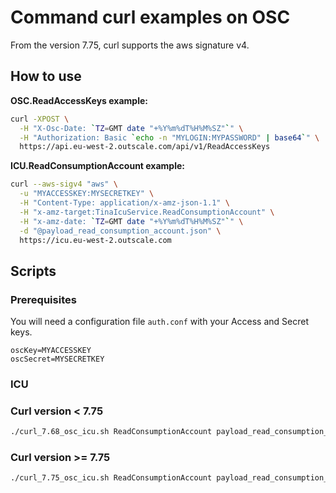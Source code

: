 # Command curl examples on OSC

From the version 7.75, curl supports the aws signature v4.

## How to use

**OSC.ReadAccessKeys example:**

```bash
curl -XPOST \
  -H "X-Osc-Date: `TZ=GMT date "+%Y%m%dT%H%M%SZ"`" \
  -H "Authorization: Basic `echo -n "MYLOGIN:MYPASSWORD" | base64`" \
  https://api.eu-west-2.outscale.com/api/v1/ReadAccessKeys
```

**ICU.ReadConsumptionAccount example:**

```bash
curl --aws-sigv4 "aws" \
  -u "MYACCESSKEY:MYSECRETKEY" \
  -H "Content-Type: application/x-amz-json-1.1" \
  -H "x-amz-target:TinaIcuService.ReadConsumptionAccount" \
  -H "x-amz-date: `TZ=GMT date "+%Y%m%dT%H%M%SZ"`" \
  -d "@payload_read_consumption_account.json" \
  https://icu.eu-west-2.outscale.com
```

## Scripts

### Prerequisites

You will need a configuration file `auth.conf` with your Access and Secret keys.

```text
oscKey=MYACCESSKEY
oscSecret=MYSECRETKEY
```

### ICU

### Curl version < 7.75

```bash
./curl_7.68_osc_icu.sh ReadConsumptionAccount payload_read_consumption_account.json | jq
```

### Curl version >= 7.75

```bash
./curl_7.75_osc_icu.sh ReadConsumptionAccount payload_read_consumption_account.json | jq
```

